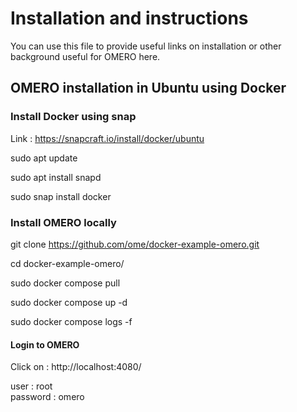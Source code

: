 # Installation and instructions

You can use this file to provide useful links on installation or other background useful for OMERO here.



## OMERO installation in Ubuntu using Docker



### Install Docker using snap 


Link : https://snapcraft.io/install/docker/ubuntu  <br />

sudo apt update <br />

sudo apt install snapd <br />

sudo snap install docker <br />



### Install OMERO locally



git clone https://github.com/ome/docker-example-omero.git  <br />

cd docker-example-omero/    <br />

sudo docker compose pull    <br />

sudo docker compose up -d   <br />

sudo docker compose logs -f  <br />



#### Login to OMERO



Click on : http://localhost:4080/    <br />

user     : root  <br />
password : omero <br />
